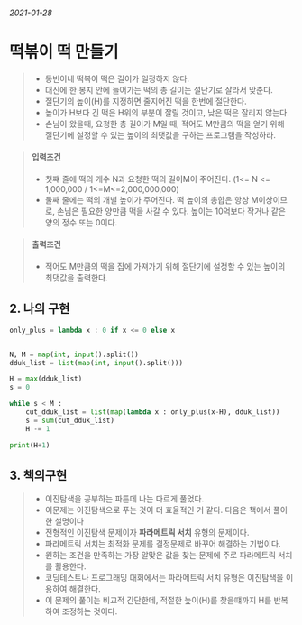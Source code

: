 ###### 2021-01-28
# 떡볶이 떡 만들기
> - 동빈이네 떡볶이 떡은 길이가 일정하지 않다.
> - 대신에 한 봉지 안에 들어가는 떡의 총 길이는 절단기로 잘라서 맞춘다.
> - 절단기의 높이(H)를 지정하면 줄지어진 떡을 한번에 절단한다.
> - 높이가 H보다 긴 떡은 H위의 부분이 잘릴 것이고, 낮은 떡은 잘리지 않는다.
> - 손님이 왔을때, 요청한 총 길이가 M일 때, 적어도 M만큼의 떡을 얻기 위해 절단기에 설정할 수 있는 높이의 최댓값을 구하는 프로그램을 작성하라.

> #### 입력조건
> - 첫쨰 줄에 떡의 개수 N과 요청한 떡의 길이M이 주어진다. (1<= N <= 1,000,000 / 1<=M<=2,000,000,000)
> - 둘째 줄에는 떡의 개별 높이가 주어진다. 떡 높이의 총합은 항상 M이상이므로, 손님은 필요한 양만큼 떡을 사갈 수 있다. 높이는 10억보다 작거나 같은 양의 정수 또는 0이다.


> #### 출력조건
> - 적어도 M만큼의 떡을 집에 가져가기 위해 절단기에 설정할 수 있는 높이의 최댓값을 출력한다.



## 2. 나의 구현
```python
only_plus = lambda x : 0 if x <= 0 else x


N, M = map(int, input().split())
dduk_list = list(map(int, input().split()))

H = max(dduk_list)
s = 0

while s < M :
    cut_dduk_list = list(map(lambda x : only_plus(x-H), dduk_list))
    s = sum(cut_dduk_list)
    H -= 1

print(H+1)

```


## 3. 책의구현
> - 이진탐색을 공부하는 파튼데 나는 다르게 풀었다.
> - 이문제는 이진탐색으로 푸는 것이 더 효율적인 거 같다. 다음은 책에서 풀이한 설명이다
> - 전형적인 이진탐색 문제이자 **파라메트릭 서치** 유형의 문제이다.
> - 파라메트릭 서치는 최적화 문제를 결정문제로 바꾸어 해결하는 기법이다.
> - 원하는 조건을 만족하는 가장 알맞은 값을 찾는 문제에 주로 파라메트릭 서치를 활용한다.
> - 코딩테스트나 프로그래밍 대회에서는 파라메트릭 서치 유형은 이진탐색을 이용하여 해결한다.
> - 이 문제의 풀이는 비교적 간단한데, 적절한 높이(H)를 찾을떄까지 H를 반복하여 조정하는 것이다.